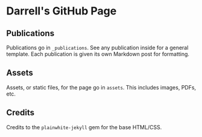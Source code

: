 # Darrell's GitHub Page

## Publications

Publications go in ```_publications```. See any publication inside for a general
template. Each publication is given its own Markdown post for formatting.

## Assets

Assets, or static files, for the page go in ```assets```. This includes images,
PDFs, etc.

## Credits

Credits to the ```plainwhite-jekyll``` gem for the base HTML/CSS.

